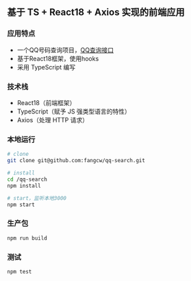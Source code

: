 ## 基于 TS + React18 + Axios 实现的前端应用

### 应用特点
- 一个QQ号码查询项目，[QQ查询接口](https://api.uomg.com/doc-qq.info.html)
- 基于React18框架，使用hooks
- 采用 TypeScript 编写
### 技术栈
- React18（前端框架）
- TypeScript（赋予 JS 强类型语言的特性）
- Axios（处理 HTTP 请求）

### 本地运行

```bash
# clone
git clone git@github.com:fangcw/qq-search.git

# install
cd /qq-search
npm install

# start，监听本地3000 
npm start

```

### 生产包

```bash
npm run build
```

### 测试

```bash
npm test
```
